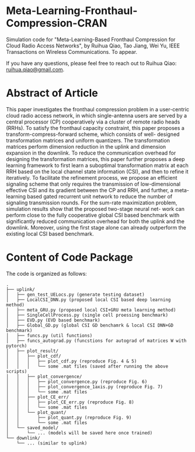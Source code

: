# Meta-Learning-Fronthaul-Compression-CRAN
Simulation code for "Meta-Learning-Based Fronthaul Compression for Cloud Radio Access Networks", by Ruihua Qiao, Tao Jiang, Wei Yu, IEEE Transactions on Wireless Communications. To appear.

If you have any questions, please feel free to reach out to 
Ruihua Qiao: [ruihua.qiao@gmail.com](mailto:ruihua.qiao@gmail.com).

# Abstract of Article
This paper investigates the fronthaul compression
problem in a user-centric cloud radio access network, in which
single-antenna users are served by a central processor (CP)
cooperatively via a cluster of remote radio heads (RRHs). To
satisfy the fronthaul capacity constraint, this paper proposes
a transform-compress-forward scheme, which consists of well-
designed transformation matrices and uniform quantizers. The
transformation matrices perform dimension reduction in the
uplink and dimension expansion in the downlink. To reduce
the communication overhead for designing the transformation
matrices, this paper further proposes a deep learning framework
to first learn a suboptimal transformation matrix at each RRH
based on the local channel state information (CSI), and then
to refine it iteratively. To facilitate the refinement process, we
propose an efficient signaling scheme that only requires the
transmission of low-dimensional effective CSI and its gradient
between the CP and RRH, and further, a meta-learning based
gated recurrent unit network to reduce the number of signaling
transmission rounds. For the sum-rate maximization problem,
simulation results show that the proposed two-stage neural net-
work can perform close to the fully cooperative global CSI based
benchmark with significantly reduced communication overhead
for both the uplink and the downlink. Moreover, using the first
stage alone can already outperform the existing local CSI based
benchmark.

# Content of Code Package
The code is organized as follows:

    .
    ├── uplink/
    │   ├── gen_test_UELocs.py (generate testing dataset)
    │   ├── LocalCSI_DNN.py (proposed local CSI based deep learning method)
    │   ├── meta_GRU.py (proposed local CSI+GRU meta learning method)
    │   ├── SingleCellProcess.py (single cell proessing benchmark)
    │   ├── EVD.py (EVD based benchmark)
    │   ├── Global_GD.py (global CSI GD benchamrk & local CSI DNN+GD benchmark)
    │   ├── funcs.py (util functions)
    │   ├── funcs_autograd.py (funcstions for autograd of matrices W with pytorch)
    │   ├── plot_result/
    │   │   ├── plot_cdf/
    │   │   │   ├── plot_cdf.py (reproduce Fig. 4 & 5)
    │   │   │   └── some .mat files (saved after running the above scripts)
    │   │   ├── plot_convergence/
    │   │   │   ├── plot_convergence.py (reproduce Fig. 6)
    │   │   │   ├── plot_convergence_1axis.py (reproduce Fig. 7)
    │   │   │   └── some .mat files
    │   │   ├── plot_CE_err/
    │   │   │   ├── plot_CE_err.py (reproduce Fig. 8)
    │   │   │   └── some .mat files
    │   │   └── plot_quant/
    │   │       ├── plot_quant.py (reproduce Fig. 9)
    │   │       └── some .mat files
    │   └── saved_model/
    │       └── ... (models will be saved here once trained)
    └── downlink/
        └── ... (similar to uplink)

